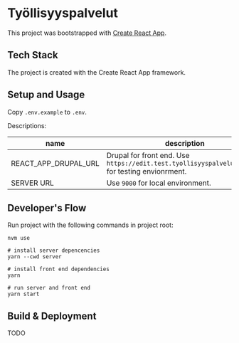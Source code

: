 # Työllisyyspalvelut

This project was bootstrapped with [Create React App](https://github.com/facebook/create-react-app).

## Tech Stack

The project is created with the Create React App framework.

## Setup and Usage

Copy `.env.example` to `.env`.

Descriptions:

| name                 | description                                                                                        |
| -------------------- | -------------------------------------------------------------------------------------------------- |
| REACT_APP_DRUPAL_URL | Drupal for front end. Use `https://edit.test.tyollisyyspalvelut.hel.fi` for testing envionrment.   |
| SERVER URL           | Use `9000` for local environment.                                                                  |


## Developer's Flow

Run project with the following commands in project root:

```
nvm use

# install server depencencies
yarn --cwd server

# install front end dependencies
yarn

# run server and front end
yarn start
```

## Build & Deployment

TODO

